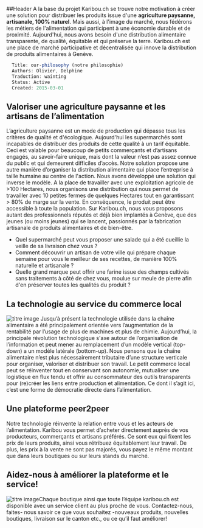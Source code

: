##Header
A la base du projet Karibou.ch se trouve notre motivation à créer une solution pour distribuer les produits issue d'une **agriculture paysanne, artisanale, 100% naturel**. Mais aussi, à l'image du marché, nous fédérons les métiers de l'alimentation qui participent à une économie durable et de proximité. Aujourd'hui, nous avons besoin d'une distribution alimentaire transparente, de qualité, équitable et qui préserve la terre. Karibou.ch est une place de marché participative et décentralisée qui innove la distribution de produits alimentaires à Genève.

``` javascript
  Title: our-philosophy (notre philosophie)
  Authors: Olivier, Delphine
  Traduction: wainting
  Status: Active
  Created: 2015-03-01
```

## Valoriser une agriculture paysanne et les artisans de l’alimentation
L’agriculture paysanne est un mode de production qui dépasse tous les critères de qualité et d'écologique. Aujourd'hui les supermarchés sont incapables de distribuer des produits de cette qualité à un tarif équitable. Ceci est valable pour beaucoup de petits commerçants et d’artisans engagés, au savoir-faire unique, mais dont la valeur n’est pas assez connue du public et qui demeurent difficiles d’accès.
Notre solution propose une autre manière d’organiser la distribution alimentaire qui place l’entreprise à taille humaine au centre de l'action. Nous avons développé une solution qui inverse le modèle. A la place de travailler avec une exploitation agricole de >100 Hectares, nous organisons une distribution qui nous permet de travailler avec 10 petites fermes de quelques Hectares tout en garantissant > 80% de marge sur la vente. En conséquence, le produit peut être accessible à toute la population.
Sur Karibou.ch, nous vous proposons autant des professionnels réputés et déjà bien implantés à Genève, que des jeunes (ou moins jeunes) qui se lancent, passionnés par la fabrication artisanale de produits alimentaires et de bien-­être.
* Quel supermarché peut vous proposer une salade qui a été cueillie la veille de sa livraison chez vous ?
* Comment découvrir un artisan de votre ville qui prépare chaque semaine pour vous le meilleur de ses recettes, de manière 100% naturelle et artisanale ?
* Quelle grand marque peut offrir une farine issue des champs cultivés sans traitements à côté de chez vous, moulue sur meule de pierre afin d'en préserver toutes les qualités du produit ?

## La technologie au service du commerce local 
![titre image](https://ucarecdn.com/932a3e2d-9237-4ef5-b720-18e8d3f5a844/p01.jpg)
Jusqu’à présent la technologie utilisée dans la chaîne alimentaire a été principalement orientée vers l’augmentation de la rentabilité par l’usage de plus de machines et plus de chimie. Aujourd’hui, la principale révolution technologique s'axe autour de l’organisation de l’information et peut mener au remplacement d’un modèle vertical (top-down) a un modèle latérale (bottom-up). Nous pensons que la chaîne alimentaire n’est plus nécessairement tributaire d’une structure verticale pour organiser, valoriser et distribuer son travail. Le petit commerce local peut se réinventer tout en conservant son autonomie, mutualiser une logistique en flux tendu et offrir au consommateur des outils transparents pour (re)créer les liens entre production et alimentation. Ce dont il s’agit ici, c’est une forme de démocratie directe dans l’alimentation. 

## Une plateforme peer2peer
Notre technologie réinvente la relation entre vous et les acteurs de l’alimentation. Karibou vous permet d’acheter directement auprès de vos producteurs, commerçants et artisans préférés. Ce sont eux qui fixent les prix de leurs produits, ainsi vous rétribuez équitablement leur travail. De plus, les prix à la vente ne sont pas majorés, vous payez le même montant que dans leurs boutiques ou sur leurs stands du marché.

## Aidez-nous à améliorer la plateforme et le service!
![titre image](https://ucarecdn.com/208d52ca-6df6-4ae2-a04a-68c4474652e7/)Chaque boutique ainsi que toute l’équipe karibou.ch est disponible avec un service client au plus proche de vous. Contactez-nous, faites- nous savoir ce que vous souhaitez  -nouveaux produits, nouvelles boutiques, livraison sur le canton etc.,  ou ce qu’il faut améliorer! 
